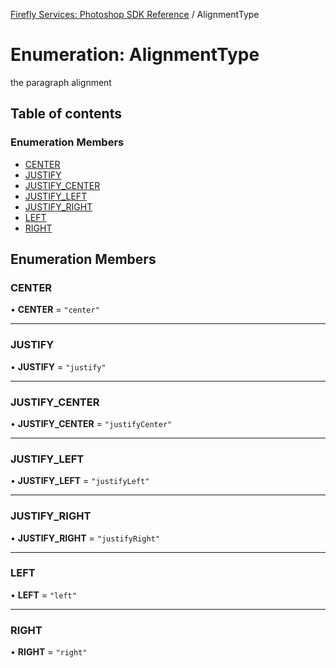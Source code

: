 [Firefly Services: Photoshop SDK Reference](../index.md) / AlignmentType

# Enumeration: AlignmentType

the paragraph alignment

## Table of contents

### Enumeration Members

- [CENTER](AlignmentType.md#center)
- [JUSTIFY](AlignmentType.md#justify)
- [JUSTIFY\_CENTER](AlignmentType.md#justify_center)
- [JUSTIFY\_LEFT](AlignmentType.md#justify_left)
- [JUSTIFY\_RIGHT](AlignmentType.md#justify_right)
- [LEFT](AlignmentType.md#left)
- [RIGHT](AlignmentType.md#right)

## Enumeration Members

### CENTER

• **CENTER** = ``"center"``

___

### JUSTIFY

• **JUSTIFY** = ``"justify"``

___

### JUSTIFY\_CENTER

• **JUSTIFY\_CENTER** = ``"justifyCenter"``

___

### JUSTIFY\_LEFT

• **JUSTIFY\_LEFT** = ``"justifyLeft"``

___

### JUSTIFY\_RIGHT

• **JUSTIFY\_RIGHT** = ``"justifyRight"``

___

### LEFT

• **LEFT** = ``"left"``

___

### RIGHT

• **RIGHT** = ``"right"``
